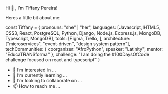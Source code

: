 

Hi 👋 , I’m Tiffany Pereira!

Heres a little bit about me:

const Tiffany = {
  pronouns: "she" | "her",
  languages: [Javascript, HTML5, CSS3, React, PostgreSQL, Python, Django, Node.js, Express.js, MongoDB, Typescript, MongoDB],
  tools: [Figma, Trello, ],
  architecture: ["microservices", "event-driven", "design system pattern"],
  techCommunities: {
                        coorganizer: "AfroPython",
                        speaker: "Latinity",
                        mentor: "EducaTRANSforma"
                      },
 challenge: "I am doing the #100DaysOfCode challenge focused on react and typescript"
}
- 👀 I’m interested in ...
- 🌱 I’m currently learning ...
- 💞️ I’m looking to collaborate on ...
- 📫 How to reach me ...

<!---
tiffpereira/tiffpereira is a ✨ special ✨ repository because its `README.md` (this file) appears on your GitHub profile.
You can click the Preview link to take a look at your changes.
--->
